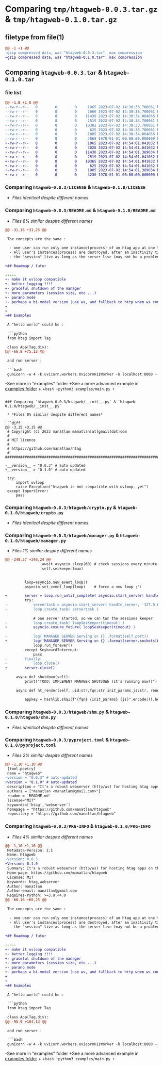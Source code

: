 # Comparing `tmp/htagweb-0.0.3.tar.gz` & `tmp/htagweb-0.1.0.tar.gz`

## filetype from file(1)

```diff
@@ -1 +1 @@
-gzip compressed data, was "htagweb-0.0.3.tar", max compression
+gzip compressed data, was "htagweb-0.1.0.tar", max compression
```

## Comparing `htagweb-0.0.3.tar` & `htagweb-0.1.0.tar`

### file list

```diff
@@ -1,8 +1,8 @@
--rw-r--r--   0        0        0     1065 2023-07-02 14:30:33.700061 htagweb-0.0.3/LICENSE
--rw-r--r--   0        0        0     2666 2023-07-02 14:30:33.700061 htagweb-0.0.3/README.md
--rw-r--r--   0        0        0    11430 2023-07-02 14:30:34.004066 htagweb-0.0.3/htagweb/__init__.py
--rw-r--r--   0        0        0     2519 2023-07-02 14:30:33.700061 htagweb-0.0.3/htagweb/crypto.py
--rw-r--r--   0        0        0    10382 2023-07-02 14:30:33.700061 htagweb-0.0.3/htagweb/manager.py
--rw-r--r--   0        0        0      625 2023-07-02 14:30:33.700061 htagweb-0.0.3/htagweb/shm.py
--rw-r--r--   0        0        0     1085 2023-07-02 14:30:34.004066 htagweb-0.0.3/pyproject.toml
--rw-r--r--   0        0        0     3868 1970-01-01 00:00:00.000000 htagweb-0.0.3/PKG-INFO
+-rw-r--r--   0        0        0     1065 2023-07-02 14:54:01.041032 htagweb-0.1.0/LICENSE
+-rw-r--r--   0        0        0     3028 2023-07-02 14:54:01.041032 htagweb-0.1.0/README.md
+-rw-r--r--   0        0        0    11430 2023-07-02 14:54:01.389034 htagweb-0.1.0/htagweb/__init__.py
+-rw-r--r--   0        0        0     2519 2023-07-02 14:54:01.041032 htagweb-0.1.0/htagweb/crypto.py
+-rw-r--r--   0        0        0    10365 2023-07-02 14:54:01.041032 htagweb-0.1.0/htagweb/manager.py
+-rw-r--r--   0        0        0      625 2023-07-02 14:54:01.041032 htagweb-0.1.0/htagweb/shm.py
+-rw-r--r--   0        0        0     1085 2023-07-02 14:54:01.389034 htagweb-0.1.0/pyproject.toml
+-rw-r--r--   0        0        0     4230 1970-01-01 00:00:00.000000 htagweb-0.1.0/PKG-INFO
```

### Comparing `htagweb-0.0.3/LICENSE` & `htagweb-0.1.0/LICENSE`

 * *Files identical despite different names*

### Comparing `htagweb-0.0.3/README.md` & `htagweb-0.1.0/README.md`

 * *Files 8% similar despite different names*

```diff
@@ -31,16 +31,25 @@
 
 The concepts are the same :
 
  - one user can run only one instance(process) of an htag app at one time (like in desktop mode).
  - All user's instances(process) are destroyed, after an inactivity timeout (not like in desktop mode, to preserve healthy of the webserver)
  - the "session" live as long as the server live (may not be a problem on many hosting service (where they shutdown the server after inactivities))
 
+## Roadmap / futur
 
-----
+- make it uvloop compatible
+- better logging !!!!
+- graceful shutdown of the manager
+- more parameters (session size, etc ...)
+- parano mode
+- perhaps a bi-modal version (use ws, and fallback to http when ws com error)
+
+
+## Examples
 
 A "hello world" could be :
 
 ```python
 from htag import Tag
 
 class App(Tag.div):
@@ -66,8 +75,12 @@
 
 and run server :
 
 ```bash
 gunicorn -w 4 -k uvicorn.workers.UvicornH11Worker -b localhost:8000 --preload server:app
 ```
 
-See more in "examples" folder
+See a more advanced example in [examples folder](https://github.com/manatlan/htagweb/tree/master/examples)
+
+```bash
+python3 examples/main.py
+```
```

### Comparing `htagweb-0.0.3/htagweb/__init__.py` & `htagweb-0.1.0/htagweb/__init__.py`

 * *Files 0% similar despite different names*

```diff
@@ -3,15 +3,15 @@
 # Copyright (C) 2023 manatlan manatlan[at]gmail(dot)com
 #
 # MIT licence
 #
 # https://github.com/manatlan/htag
 # #############################################################################
 
-__version__ = "0.0.3" # auto updated
+__version__ = "0.1.0" # auto updated
 
 try:
     import uvloop
     raise Exception("htagweb is not compatible with uvloop, yet")
 except ImportError:
     pass
```

### Comparing `htagweb-0.0.3/htagweb/crypto.py` & `htagweb-0.1.0/htagweb/crypto.py`

 * *Files identical despite different names*

### Comparing `htagweb-0.0.3/htagweb/manager.py` & `htagweb-0.1.0/htagweb/manager.py`

 * *Files 1% similar despite different names*

```diff
@@ -248,27 +248,24 @@
                 await asyncio.sleep(60) # check sessions every minute
                 self.seskeeper(max)
 
 
         loop=asyncio.new_event_loop()
         asyncio.set_event_loop(loop)    # force a new loop ;'(
 
+        server = loop.run_until_complete( asyncio.start_server( handle_server, '127.0.0.1', self.port) )
         try:
-            servertask = asyncio.start_server( handle_server, '127.0.0.1', self.port)
-            loop.create_task( servertask )
-
             # one server started, so we can tun the sessions keeper
-            loop.create_task( loopSesKeeper(timeout) )
+            asyncio.ensure_future( loopSesKeeper(timeout) )
 
-            log('MANAGER SERVER Serving on {}'.format(self.port))
+            log('MANAGER SERVER Serving on {}'.format(server.sockets[0].getsockname()))
             loop.run_forever()
         except KeyboardInterrupt:
             pass
-        finally:
-            loop.close()
+        server.close()
 
     async def shutdown(self):
         print("TODO: IMPLEMENT MANAGER SHUTDOWN (it's running now!)")
 
     async def ht_render(self, uid:str,fqn:str,init_params,js:str, renew=False) -> str:
 
         appkey = hashlib.sha1(f"{fqn} {init_params} {js}".encode()).hexdigest()
```

### Comparing `htagweb-0.0.3/htagweb/shm.py` & `htagweb-0.1.0/htagweb/shm.py`

 * *Files identical despite different names*

### Comparing `htagweb-0.0.3/pyproject.toml` & `htagweb-0.1.0/pyproject.toml`

 * *Files 2% similar despite different names*

```diff
@@ -1,10 +1,10 @@
 [tool.poetry]
 name = "htagweb"
-version = "0.0.3" # auto-updated
+version = "0.1.0" # auto-updated
 description = "It's a robust webserver (http/ws) for hosting htag apps on the web (a process by user)"
 authors = ["manatlan <manatlan@gmail.com>"]
 readme = 'README.md'
 license="MIT"
 keywords=['htag','webserver']
 homepage = "https://github.com/manatlan/htagweb"
 repository = "https://github.com/manatlan/htagweb"
```

### Comparing `htagweb-0.0.3/PKG-INFO` & `htagweb-0.1.0/PKG-INFO`

 * *Files 4% similar despite different names*

```diff
@@ -1,10 +1,10 @@
 Metadata-Version: 2.1
 Name: htagweb
-Version: 0.0.3
+Version: 0.1.0
 Summary: It's a robust webserver (http/ws) for hosting htag apps on the web (a process by user)
 Home-page: https://github.com/manatlan/htagweb
 License: MIT
 Keywords: htag,webserver
 Author: manatlan
 Author-email: manatlan@gmail.com
 Requires-Python: >=3.8,<4.0
@@ -60,16 +60,25 @@
 
 The concepts are the same :
 
  - one user can run only one instance(process) of an htag app at one time (like in desktop mode).
  - All user's instances(process) are destroyed, after an inactivity timeout (not like in desktop mode, to preserve healthy of the webserver)
  - the "session" live as long as the server live (may not be a problem on many hosting service (where they shutdown the server after inactivities))
 
+## Roadmap / futur
 
-----
+- make it uvloop compatible
+- better logging !!!!
+- graceful shutdown of the manager
+- more parameters (session size, etc ...)
+- parano mode
+- perhaps a bi-modal version (use ws, and fallback to http when ws com error)
+
+
+## Examples
 
 A "hello world" could be :
 
 ```python
 from htag import Tag
 
 class App(Tag.div):
@@ -95,9 +104,13 @@
 
 and run server :
 
 ```bash
 gunicorn -w 4 -k uvicorn.workers.UvicornH11Worker -b localhost:8000 --preload server:app
 ```
 
-See more in "examples" folder
+See a more advanced example in [examples folder](https://github.com/manatlan/htagweb/tree/master/examples)
+
+```bash
+python3 examples/main.py
+```
```

